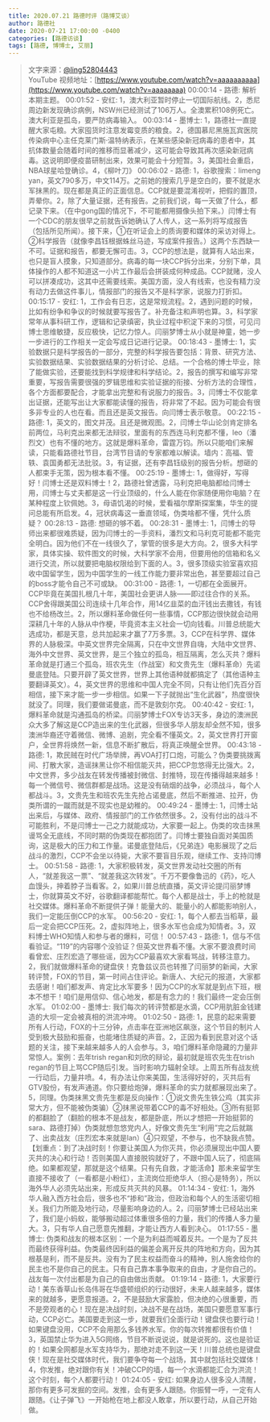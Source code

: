 ```yaml
---
title: 2020.07.21 路德时评（路博艾谈）
author: 路德社
date: 2020-07-21 17:00:00 -0400
categories: [路德访谈]
tags: [路德, 博博士, 艾丽]
---
```


> 文字来源：[@ling52804443](https://twitter.com/ling52804443)  
> YouTube 视频地址：[https://www.youtube.com/watch?v=aaaaaaaaaa](https://www.youtube.com/watch?v=aaaaaaaa)
00:00:14 - 路德: 解析本期主题。
00:01:52 - 安红: 1，澳大利亚暂时停止一切国际航线。2，悉尼周边新发现确诊病例，NSW州已经测试了106万人。全澳累积108例死亡。澳大利亚是孤岛，要严防病毒输入。
00:03:14 - 墨博士: 1，路德社一直提醒大家屯粮。大家囤货时注意发霉变质的粮食。2，德国慕尼黑施瓦宾医院传染病中心主任克莱门斯·温特纳表示，在某些感染新冠病毒的患者中，其抗体数量会随着时间的推移而显著减少，这可能会导致其再次感染新冠病毒。这说明即便疫苗研制出来，效果可能会十分短暂。3，美国社会重启，NBA球星哈登确诊。4，《柳叶刀》
00:06:02 - 路德: 1，谷歌搜索：limeng yan，英文790多万，中文114万。之前她的搜索几乎是空白的，要不就是水军抹黑的。现在都是真正的正面信息。CCP就是要混淆视听，把假的置顶，弄晕你。2，除了大量证据，还有报告。之前我们说，每一天做了什么，都记录下来。（在中gong国的情况下，不可能都用摄像头拍下来。）闫博士有一个CDC的朋友很早之前就告诉她确认了人传人，这一系列将写成报告（包括所见所闻）。接下来，①在听证会上的质询要和媒体的采访对得上。②科学报告（就像李昌钰根据蛛丝马迹，写成案件报告。）这两个东西缺一不可。证据和报告，都要无懈可击。3，CCP的想法是，就算有人站出来，也只是盲人摸象，只知道部分。病毒的每一块CCP拆分出来，分别下单，具体操作的人都不知道这一小片工作最后会拼装成何种成品。CCP就赌，没人可以拼凑成功，这其中还需要线索。美国方面，没人有线索，也没有精力没有动力去做这件事儿，情报部门的报告又不是科学家，说服力打折扣。
00:15:17 - 安红: 1，工作会有日志，这是常规流程。2，遇到问题的时候，比如有纷争和争议的时候就要写报告了。补充备注和声明也算。3，科学家常年从事科研工作，逻辑和记录缜密，执业过程中积淀下来的习惯，可见闫博士思维敏捷，反应极快，记忆力惊人。闫丽梦博士从小就是神童，她一步一步进行的工作相关一定会写成日记进行记录。
00:18:43 - 墨博士: 1，实验数据只是科学报告的一部分，完整的科学报告要包括：背景、研究方法、实验数据结果、实验数据结果的分析讨论、总结。一个合格的博士毕业，除了能做实验，还要能找到科学规律和科学结论。2，报告的撰写和编写非常重要，写报告需要很强的罗辑思维和实验证据的衔接、分析方法的合理性，各个方面都要配合，才能拿出完整和有说服力的报告。3，闫博士不仅能拿出证据，还能写出让大家都能读懂的报告，将非常了不起。因为可能会有很多非专业的人也在看。而且还是英文报告。向闫博士表示敬意。
00:22:15 - 路德: 1，英文的，图文并茂。且还是微观图。2，闫博士华山论剑肯定排名前两位，马利克出来都无法辩驳，里面有的东西连马利克都不懂，leo（潘烈文）也有不懂的地方。这就是爆料革命，雷霆万钧。所以只能咱们来解读，只能看路德社节目，台湾节目请的专家都难以解读。墙内：高福、管轶、袁国勇都无法批驳。3，有证据，还有李昌钰级别的报告分析。想砸的人都束手无策，因为根本看不懂。
00:25:19 - 墨博士: 1，做得好，写得好！闫博士还是双料博士！2，路德社曾透露，马利克把电脑都给闫博士用，闫博士与丈夫都是这一行业顶级的，什么人能在你家随便用你电脑？在某种程度上钦佩她。3，母语饥渴的时候，爱看福尔摩斯探案集，华生的提问总能有所启发。4，冠状病毒这一垂直领域，伪类啥都不懂，凭什么质疑？
00:28:13 - 路德: 想砸的够不着。
00:28:31 - 墨博士: 1，闫博士的导师出来都很难质疑，因为闫博士的一手资料，潘烈文和马利克可能都不能完全明白。因为他们不在一线很久了，掌管的很多是大方向。2，很多大科学家，具体实操、软件图文的时候，大科学家不会用，但要用他的信箱和名义进行交流，所以就要把电脑权限给到下面的人。3，很多顶级实验室喜欢招收中国留学生，因为中国学生的一线工作能力要非常出色，甚至要超过自己的boss才能令自己不可或缺。
00:31:00 - 路德: 1，一切都在全面展开。CCP毕竟在美国扎根几十年，美国社会更讲人脉——即过往合作的关系。CCP舍得跟美国公司连续十几年合作，用14亿韭菜的血汗钱出去撒钱，有钱也不给杨改兰。2，所以爆料革命做任何一些事情，CCP那边很快就会动用深耕几十年的人脉从中作梗，毕竟资本主义社会一切向钱看。川普总统能大选成功，都是天意，总共加起来才赢了7万多票。3，CCP在科学界、媒体界的人脉极深。中英文世界完全隔离，只在中文世界自嗨，大陆中文世界、海外中文世界、英文世界，是三个独立的孤岛，相互隔离，怎么灭共？爆料革命就是打通三个孤岛，班农先生（作战室）和文贵先生（爆料革命）先诺曼底登陆。只要开辟了英文世界，世界上其他语种就都搞定了（其他语种主要翻译英文）。4，英文世界的思维和中国人完全不同，只有让他们先百分百相信，接下来才能一步一步相信。如果一下子就抛出“生化武器”，热度很快就没了。同理，我们要做诺曼底，而不是敦刻尔克。
00:40:42 - 安红: 1，爆料革命就是沟通孤岛的桥梁。闫丽梦博士FOX专访3天多，身边的澳洲民众大多了解这是CCP造出来的生化武器，但很多华人朋友却全然不知，很多澳洲华裔还守着微信、微博、追剧，完全看不懂英文。2，英文世界打开窗户，全世界将焕然一新，信息不断扩散后，将真正唤醒全世界。
00:43:18 - 路德: 1，欺民贼在时代广场举牌，再VOA打打口炮，可能么？伪类要挑拨离间、打散大家，造谣抹黑让你不相信能灭共，把CCP忽悠得无比强大。2，中文世界，多少战友在转发传播被封微信、封推特，现在传播得越来越多！每一个微信号、微信群都是战场。这是没有硝烟的战争，必须战斗，每个人都战斗。3，文贵先生和班农先生先抢占诺曼底，然后不断推进、拉开，伪类所谓的一蹴而就是不现实也是幼稚的。
00:49:24 - 墨博士: 1，闫博士站出来后，与媒体、政府、情报部门的工作依然很多。2，没有付出的战斗不可能胜利，不是闫博士一己之力就能成功，大家要一起上。伪类的攻击抹黑谩骂全无底线，不同时期的伪类现在都抱团了。闫博士要独自面对美国质询，这是极大的压力和工作量。诺曼底登陆后，《兄弟连》电影展现了之后战斗的激烈，CCP不会坐以待毙，大家不要盲目乐观，继续工作、支持闫博士。
00:51:58 - 路德: 1，大家积极转发，英文世界发动社交圈的所有人，“就差我这一票”、“就差我这次转发”。千万不要像鲁迅的《药》，吃人血馒头，抻着脖子当看客。2，如果川普总统直播，英文评论提闫丽梦博士，你就算英文不好，谷歌翻译都能帮忙。每个人都是战士，手上的枪就是社交媒体。爆料革命不断提供子弹！能量大的、能量小的人都能影响别人，我们一定能压倒CCP的水军。
00:56:20 - 安红: 1，每个人都去当稻草，最后一定会把CCP压死。2，虚拟阵地上，很多水军也会成为知情者。3，双料博士WHO知情人和参与者的爆料，可信！
00:57:43 - 路德: 1，信与不信看验证。“119”的内容哪个没验证？但英文世界看不懂。大家不要浪费时间看曾宏、庄烈宏造了哪些谣，因为CCP最喜欢大家看骂战，转移注意力。2，我们就做爆料革命的键盘侠！克鲁兹议员也转推了闫丽梦的新闻，大家转评赞，FOX的节目，第一时间占住评论。新唐人、大纪元的报道，大家都去感谢！咱们都发声、肯定比水军要多！因为CCP的水军就是到点下班，根本不想干！咱们是用信仰、信心地发，都是有念力的！我们最终一定会压倒水军。
01:02:00 - 墨博士: 我们每次的转评赞都是水滴，CCP用肮脏金钱建造的大坝一定会被真相的洪流冲垮。
01:02:50 - 路德: 1，民意的起来需要所有人行动，FOX的十三分钟，点击率在亚洲地区飙涨，这个节目的制片人受到极大鼓励和振奋，也能堵住质疑的声音。2，正因为看到民意对这个话题的关注，接下来越来越多人的人会参与。3，咱们爆料革命隐藏的力量非常惊人。案例：去年trish regan和刘欣的辩论，最初就是班农先生在trish regan的节目上骂CCP随后引发。当时影响力辐射全球。上周五所有战友统一行动后，力量井喷。4，有办法让你来美国，生活得好好的，灭共后有GTV股份，有发声通道。你只要给炮弹，爆料革命的实力就都展现出来了。5，同理。伪类抹黑文贵先生都是反向操作：①说文贵先生铁公鸡（其实非常大方，但不能被伪类骗）②抹黑说带着CCP的毒不好相处。③所有挺郭的都翻脸了（翻脸的根本不是战友，都是卧底，所以才想把一开始挺郭的sara、路德打掉）伪类就想忽悠党内人，好像文贵先生“利用”完之后就踹了、出卖战友（庄烈宏本来就是lan）④只观望，不参与，也不缺我点赞。【划重点：到了决战时刻！你要让美国人为你灭共，你必须展现出中国人要灭共的决心和行动！否则美国人直接脱钩就好了，不跟中国人玩了，彻底隔绝。如果都观望，那就是这个结果。只有先自救，才能活命】那未来留学生直接不接收了（一看都是小粉红），主流岗位拒绝华人（担心是特务），所以海外华人必须先站出来，形成反共灭共的风暴。
01:14:34 - 安红: 1，海外华人融入西方社会后，很多也不“掺和”政治，但政治和每个人的生活密切相关。我们力所能及地行动，尽量影响身边的人。2，闫丽梦博士已经站出来了，我们是小蚂蚁，能够搬动超过体重很多倍的力量，我们的传播人多力量大。3，只有华人自己愿意先推翻，才能让西方人看到决心。
01:17:55 - 墨博士: 伪类和战友的根本区别：一个是为利益而喊着反共。一个是为了反共而最终获得利益。伪类最终因利益的偏差会离开反共的阵地和方向，因为其根基是利，而不是反共。没有为了民主权益而奋斗的精神，别人施舍给你的民主也不是你自己的民主。只有自己靠本事争取来的自由，才是你自己的。战友每一次付出都是为自己的自由做出贡献。
01:19:14 - 路德: 1，大家要行动！美东香草山长岛伟哥在华盛顿组织的行动很好，未来人越来越多，媒体来的就越多，更愿意报道。2，不是鼓励大家露脸，但决绝的心很重要，而不是旁观者的心！现在是决战时刻，决战不是在战场，美国只要愿意军事行动，CCP必亡。美国要走到这一步，就要我们全面行动！键盘侠也要行动！如果键盘没用，CCP不会用那么多钱养水军。你的每次转推都很有价值！3，英国禁止华为进入5G网络，节目不断说说说，就是说死的。这也是验证的！如果全网都是水军支持华为，那绝对走不到这一天！川普总统也是键盘侠！现在是社交媒体时代，我们要争夺每一个战场，其中就包括社交媒体！4，你发推，绝对跟你有关！冲破CCP的墙，每一个水滴都能汇合为洪流！这个时刻，每个人都要行动！
01:24:05 - 安红: 如果身边人很多没人清醒，那你有更多可发掘的空间。发推，会有更多人跟随。你振臂一呼，一定有人跟随。《让子弹飞》一开始枪在地上都没人敢拿，所以要行动，从自己开始做。
